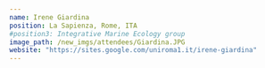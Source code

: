 ```yaml
---
name: Irene Giardina
position: La Sapienza, Rome, ITA
#position3: Integrative Marine Ecology group
image_path: /new_imgs/attendees/Giardina.JPG
website: "https://sites.google.com/uniroma1.it/irene-giardina"
---
```

